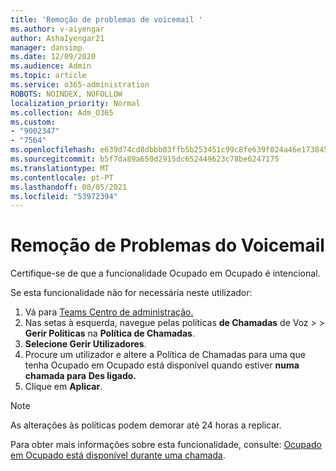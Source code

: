 ```yaml
---
title: 'Remoção de problemas de voicemail '
ms.author: v-aiyengar
author: AshaIyengar21
manager: dansimp
ms.date: 12/09/2020
ms.audience: Admin
ms.topic: article
ms.service: o365-administration
ROBOTS: NOINDEX, NOFOLLOW
localization_priority: Normal
ms.collection: Adm_O365
ms.custom:
- "9002347"
- "7564"
ms.openlocfilehash: e639d74cd8dbbb03ffb5b253451c99c8fe639f024a46e173845a0f4d322e43ca
ms.sourcegitcommit: b5f7da89a650d2915dc652449623c78be6247175
ms.translationtype: MT
ms.contentlocale: pt-PT
ms.lasthandoff: 08/05/2021
ms.locfileid: "53972394"
---
```

# <a name="troubleshooting-voicemail"></a>Remoção de Problemas do Voicemail

Certifique-se de que a funcionalidade Ocupado em Ocupado é intencional.

Se esta funcionalidade não for necessária neste utilizador:

1. Vá para [Teams Centro de administração.](https://admin.teams.microsoft.com/policies/calling)
1. Nas setas à esquerda, navegue pelas políticas **de Chamadas** de Voz  >    >  **Gerir Políticas** na **Política de Chamadas**.
1. **Selecione Gerir Utilizadores**.
1. Procure um utilizador e altere a Política de Chamadas para uma que tenha Ocupado em Ocupado está disponível quando estiver **numa chamada para** **Des ligado.**
1. Clique em **Aplicar**.
> [!NOTE]
> As alterações às políticas podem demorar até 24 horas a replicar.

Para obter mais informações sobre esta funcionalidade, consulte: [Ocupado em Ocupado está disponível durante uma chamada](https://docs.microsoft.com/microsoftteams/teams-calling-policy#busy-on-busy-is-available-while-in-a-call).

